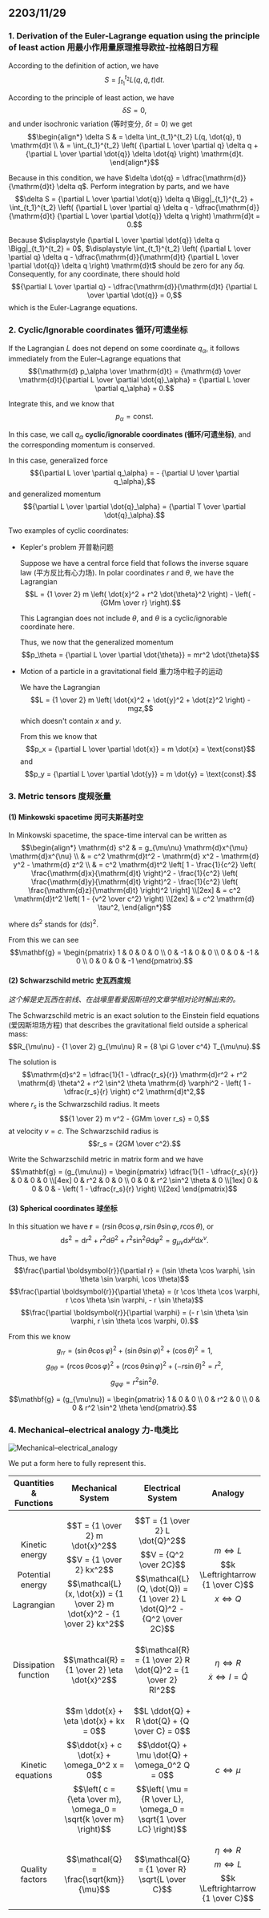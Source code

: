 ## 2203/11/29

### 1. Derivation of the Euler-Lagrange equation using the principle of least action 用最小作用量原理推导欧拉-拉格朗日方程

According to the definition of action, we have $$S = \int_{t_1}^{t_2} L(q, \dot{q}, t) \mathrm{d}t.$$

According to the principle of least action, we have $$\delta S = 0,$$ and under isochronic variation (等时变分, $\delta t = 0$) we get $$\begin{align*}
    \delta S & = \delta \int_{t_1}^{t_2} L(q, \dot{q}, t) \mathrm{d}t \\
    & = \int_{t_1}^{t_2} \left( {\partial L \over \partial q} \delta q + {\partial L \over \partial \dot{q}} \delta \dot{q} \right) \mathrm{d}t.
\end{align*}$$

Because in this condition, we have $\delta \dot{q} = \dfrac{\mathrm{d}}{\mathrm{d}t} \delta q$. Perform integration by parts, and we have $$\delta S = {\partial L \over \partial \dot{q}} \delta q \Bigg|_{t_1}^{t_2} + \int_{t_1}^{t_2} \left( {\partial L \over \partial q} \delta q - \dfrac{\mathrm{d}}{\mathrm{d}t} {\partial L \over \partial \dot{q}} \delta q \right) \mathrm{d}t = 0.$$

Because $\displaystyle {\partial L \over \partial \dot{q}} \delta q \Bigg|_{t_1}^{t_2} = 0$, $\displaystyle \int_{t_1}^{t_2} \left( {\partial L \over \partial q} \delta q - \dfrac{\mathrm{d}}{\mathrm{d}t} {\partial L \over \partial \dot{q}} \delta q \right) \mathrm{d}t$ should be zero for any $\delta q$. Consequently, for any coordinate, there should hold $${\partial L \over \partial q} - \dfrac{\mathrm{d}}{\mathrm{d}t} {\partial L \over \partial \dot{q}} = 0,$$ which is the Euler-Lagrange equations.

### 2. Cyclic/Ignorable coordinates 循环/可遗坐标

If the Lagrangian $L$ does not depend on some coordinate $q_\alpha$, it follows immediately from the Euler–Lagrange equations that $${\mathrm{d} p_\alpha \over \mathrm{d}t} = {\mathrm{d} \over \mathrm{d}t}{\partial L \over \partial \dot{q}_\alpha} = {\partial L \over \partial q_\alpha} = 0.$$

Integrate this, and we know that $$p_\alpha = \text{const}.$$

In this case, we call $q_\alpha$ **cyclic/ignorable coordinates (循环/可遗坐标)**, and the corresponding momentum is conserved.

In this case, generalized force $${\partial L \over \partial q_\alpha} = - {\partial U \over \partial q_\alpha},$$ and generalized momentum $${\partial L \over \partial \dot{q}_\alpha} = {\partial T \over \partial \dot{q}_\alpha}.$$

Two examples of cyclic coordinates:

- Kepler's problem 开普勒问题

    Suppose we have a central force field that follows the inverse square law (平方反比有心力场). In polar coordinates $r$ and $\theta$, we have the Lagrangian $$L = {1 \over 2} m \left( \dot{x}^2 + r^2 \dot{\theta}^2 \right) - \left( - {GMm \over r} \right).$$

    This Lagrangian does not include $\theta$, and $\theta$ is a cyclic/ignorable coordinate here.

    Thus, we now that the generalized momentum $$p_\theta = {\partial L \over \partial \dot{\theta}} = mr^2 \dot{\theta}$$

- Motion of a particle in a gravitational field 重力场中粒子的运动

    We have the Lagrangian $$L = {1 \over 2} m \left( \dot{x}^2 + \dot{y}^2 + \dot{z}^2 \right) - mgz,$$ which doesn't contain $x$ and $y$.

    From this we know that $$p_x = {\partial L \over \partial \dot{x}} = m \dot{x} = \text{const}$$ and $$p_y = {\partial L \over \partial \dot{y}} = m \dot{y} = \text{const}.$$

### 3. Metric tensors 度规张量

#### (1) Minkowski spacetime 闵可夫斯基时空

In Minkowski spacetime, the space-time interval can be written as $$\begin{align*}
    \mathrm{d} s^2 & = g_{\mu\nu} \mathrm{d}x^{\mu} \mathrm{d}x^{\nu} \\
    & = c^2 \mathrm{d}t^2 - \mathrm{d} x^2 - \mathrm{d} y^2 - \mathrm{d} z^2 \\
    & = c^2 \mathrm{d}t^2 \left[ 1 - \frac{1}{c^2} \left( \frac{\mathrm{d}x}{\mathrm{d}t} \right)^2 - \frac{1}{c^2} \left( \frac{\mathrm{d}y}{\mathrm{d}t} \right)^2 - \frac{1}{c^2} \left( \frac{\mathrm{d}z}{\mathrm{d}t} \right)^2 \right] \\[2ex]
    & = c^2 \mathrm{d}t^2 \left( 1 - {v^2 \over c^2} \right) \\[2ex]
    & = c^2 \mathrm{d} \tau^2,
\end{align*}$$

where $\mathrm{d} s^2$ stands for $(\mathrm{d} s)^2$.

From this we can see $$\mathbf{g} = \begin{pmatrix}
    1 & 0 & 0 & 0 \\
    0 & -1 & 0 & 0 \\
    0 & 0 & -1 & 0 \\
    0 & 0 & 0 & -1
\end{pmatrix}.$$

#### (2) Schwarzschild metric 史瓦西度规

*这个解是史瓦西在前线、在战壕里看爱因斯坦的文章学相对论时解出来的。*

The Schwarzschild metric is an exact solution to the Einstein field equations (爱因斯坦场方程) that describes the gravitational field outside a spherical mass: $$R_{\mu\nu} - {1 \over 2} g_{\mu\nu} R = {8 \pi G \over c^4} T_{\mu\nu}.$$

The solution is $$\mathrm{d}s^2 = \dfrac{1}{1 - \dfrac{r_s}{r}} \mathrm{d}r^2 + r^2 \mathrm{d} \theta^2 + r^2 \sin^2 \theta \mathrm{d} \varphi^2 - \left( 1 - \dfrac{r_s}{r} \right) c^2 \mathrm{d}t^2,$$ where $r_s$ is the Schwarzschild radius. It meets $${1 \over 2} m v^2 - {GMm \over r_s} = 0,$$ at velocity $v = c$. The Schwarzschild radius is $$r_s = {2GM \over c^2}.$$

Write the Schwarzschild metric in matrix form and we have $$\mathbf{g} = (g_{\mu\nu}) = \begin{pmatrix}
    \dfrac{1}{1 - \dfrac{r_s}{r}} & 0 & 0 & 0 \\[4ex]
    0 & r^2 & 0 & 0 \\
    0 & 0 & r^2 \sin^2 \theta & 0 \\[1ex]
    0 & 0 & 0 & - \left( 1 - \dfrac{r_s}{r} \right) \\[2ex]
\end{pmatrix}$$

#### (3) Spherical coordinates 球坐标

In this situation we have $\boldsymbol{r} = (r \sin \theta \cos \varphi, r \sin \theta \sin \varphi, r \cos \theta)$, or $$\mathrm{d} s^2 = \mathrm{d}r^2 + r^2 \mathrm{d} \theta^2 + r^2 \sin^2 \theta \mathrm{d} \varphi^2 = g_{\mu\nu} \mathrm{d}x^{\mu} \mathrm{d}x^{\nu}.$$

Thus, we have $$\frac{\partial \boldsymbol{r}}{\partial r} = (\sin \theta \cos \varphi, \sin \theta \sin \varphi, \cos \theta)$$ $$\frac{\partial \boldsymbol{r}}{\partial \theta} = (r \cos \theta \cos \varphi, r \cos \theta \sin \varphi, - r \sin \theta)$$ $$\frac{\partial \boldsymbol{r}}{\partial \varphi} = (- r \sin \theta \sin \varphi, r \sin \theta \cos \varphi, 0).$$

From this we know $$g_{rr} = (\sin \theta \cos \varphi)^2 + (\sin \theta \sin \varphi)^2 + (\cos \theta)^2 = 1,$$ $$g_{\theta \theta} = (r \cos \theta \cos \varphi)^2 + (r \cos \theta \sin \varphi)^2 + (- r \sin \theta)^2 = r^2,$$ $$g_{\varphi \varphi} = r^2 \sin^2 \theta.$$

$$\mathbf{g} = (g_{\mu\nu}) = \begin{pmatrix}
    1 & 0 & 0 \\
    0 & r^2 & 0 \\
    0 & 0 & r^2 \sin^2 \theta
\end{pmatrix}.$$

### 4. Mechanical–electrical analogy 力-电类比

![Mechanical–electrical_analogy](../assets/Mechanical–electrical_analogy.png)

We put a form here to fully represent this.

| Quantities & Functions | Mechanical System | Electrical System | Analogy |
| :--------------------: | :---------------: | :---------------: | :-----: |
| Kinetic energy <br><br> Potential energy <br><br> Lagrangian | $$T = {1 \over 2} m \dot{x}^2$$ $$V = {1 \over 2} kx^2$$ $$\mathcal{L}(x, \dot{x}) = {1 \over 2} m \dot{x}^2 - {1 \over 2} kx^2$$ | $$T = {1 \over 2} L \dot{Q}^2$$ $$V = {Q^2 \over 2C}$$ $$\mathcal{L}(Q, \dot{Q}) = {1 \over 2} L \dot{Q}^2 - {Q^2 \over 2C}$$ | $$m \Leftrightarrow L$$ $$k \Leftrightarrow {1 \over C}$$ $$x \Leftrightarrow Q$$ |
| Dissipation function | $$\mathcal{R} = {1 \over 2} \eta \dot{x}^2$$ | $$\mathcal{R} = {1 \over 2} R \dot{Q}^2 = {1 \over 2} RI^2$$ | $$\eta \Leftrightarrow R$$ $$\dot{x} \Leftrightarrow I = \dot{Q}$$ |
| Kinetic equations | $$m \ddot{x} + \eta \dot{x} + kx = 0$$ $$\ddot{x} + c \dot{x} + \omega_0^2 x = 0$$ $$\left( c = {\eta \over m}, \omega_0 = \sqrt{k \over m} \right)$$ | $$L \ddot{Q} + R \dot{Q} + {Q \over C} = 0$$ $$\ddot{Q} + \mu \dot{Q} + \omega_0^2 Q = 0$$ $$\left( \mu = {R \over L}, \omega_0 = \sqrt{1 \over LC} \right)$$ | $$c \Leftrightarrow \mu$$ |
| Quality factors | $$\mathcal{Q} = \frac{\sqrt{km}}{\mu}$$ | $$\mathcal{Q} = {1 \over R} \sqrt{L \over C}$$ | $$\eta \Leftrightarrow R$$ $$m \Leftrightarrow L$$ $$k \Leftrightarrow {1 \over C}$$ |
